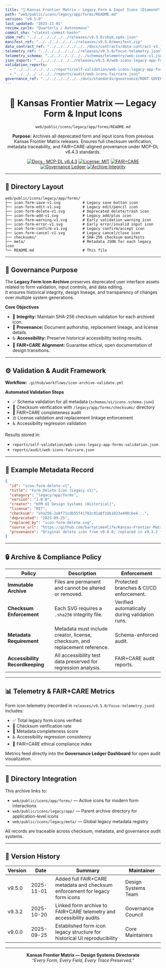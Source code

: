 ```yaml
---
title: "🧾 Kansas Frontier Matrix — Legacy Form & Input Icons (Diamond⁹ Ω / Crown∞Ω Ultimate Certified)"
path: "web/public/icons/legacy/app/forms/README.md"
version: "v9.5.0"
last_updated: "2025-11-01"
review_cycle: "Quarterly / Autonomous"
commit_sha: "<latest-commit-hash>"
sbom_ref: "../../../../../../releases/v9.5.0/sbom.spdx.json"
manifest_ref: "../../../../../../releases/v9.5.0/manifest.zip"
data_contract_ref: "../../../../../../docs/contracts/data-contract-v3.json"
telemetry_ref: "../../../../../../releases/v9.5.0/focus-telemetry.json"
telemetry_schema: "../../../../../../schemas/telemetry/web-icons-v1.json"
json_export: "../../../../../../releases/v9.5.0/web-icons-legacy-app-forms.meta.json"
validation_reports:
  - "../../../../../../reports/self-validation/web-icons-legacy-app-forms-validation.json"
  - "../../../../../../reports/audit/web-icons-faircare.json"
governance_ref: "../../../../../../docs/standards/governance/ROOT-GOVERNANCE.md"
---
```


<div align="center">

# 🧾 Kansas Frontier Matrix — **Legacy Form & Input Icons**
`web/public/icons/legacy/app/forms/README.md`

**Purpose:** Archives all deprecated form and input icons from previous Kansas Frontier Matrix releases. Ensures full checksum verification, metadata traceability, and FAIR+CARE-aligned provenance under MCP-DL v6.4.3 standards.

[![Docs · MCP-DL v6.4.3](https://img.shields.io/badge/Docs-MCP--DL%20v6.4.3-blue)](../../../../../../docs/standards/markdown_rules.md)
[![License: MIT](https://img.shields.io/badge/License-MIT-green)](../../../../../../LICENSE)
[![FAIR+CARE](https://img.shields.io/badge/FAIR%2BCARE-Compliant-orange)](../../../../../../docs/standards/governance/ROOT-GOVERNANCE.md)
[![Governance Ledger](https://img.shields.io/badge/Governance-Ledger-Active-purple)](../../../../../../docs/standards/governance/LEDGER.md)
[![Archive Integrity](https://img.shields.io/badge/Archive-Immutable-critical)](../../../../../../reports/audit/web-icons-faircare.json)

</div>

---

## 📁 Directory Layout

```
web/public/icons/legacy/app/forms/
├── icon-form-save-v1.svg          # Legacy save button icon
├── icon-form-edit-v1.svg          # Legacy edit/pencil icon
├── icon-form-delete-v1.svg        # Deprecated delete/trash icon
├── icon-form-add-v1.svg           # Legacy add/plus icon
├── icon-form-warning-v1.svg       # Early validation warning icon
├── icon-form-error-v1.svg         # Early error/invalid input icon
├── icon-form-confirm-v1.svg       # Legacy confirm/accept icon
├── icon-form-cancel-v1.svg        # Legacy cancel/close icon
├── checksums/                     # SHA-256 checksum manifests
├── meta/                          # Metadata JSON for each legacy icon
└── README.md                      # This file
```

---

## 🧩 Governance Purpose

The **Legacy Form Icon Archive** preserves deprecated user interface assets related to form validation, input controls, and data editing.  
It ensures historical integrity, design lineage, and transparency of changes over multiple system generations.

**Core Objectives**
- 🔐 **Integrity:** Maintain SHA-256 checksum validation for each archived icon.  
- 🧾 **Provenance:** Document authorship, replacement lineage, and license details.  
- ♿ **Accessibility:** Preserve historical accessibility testing results.  
- 🧭 **FAIR+CARE Alignment:** Guarantee ethical, open documentation of design transitions.  

---

## ⚙️ Validation & Audit Framework

**Workflow:** `.github/workflows/icon-archive-validate.yml`

**Automated Validation Steps**
- ✅ Schema validation for all metadata (`schemas/ui/icons.schema.json`)  
- 🔐 Checksum verification with `/legacy/app/forms/checksums/` directory  
- 🧾 FAIR+CARE completeness audit  
- ⚖️ License validation and replacement linkage enforcement  
- ♿ Accessibility regression validation  

Results stored in:
- `reports/self-validation/web-icons-legacy-app-forms-validation.json`  
- `reports/audit/web-icons-faircare.json`

---

## 🧾 Example Metadata Record

```json
{
  "id": "icon-form-delete-v1",
  "title": "Form Delete Icon (Legacy v1)",
  "category": "legacy/app/forms",
  "version": "1.0.0",
  "creator": "KFM UI Design Systems (Historical)",
  "license": "MIT",
  "checksum": "sha256-2a8f71cdb55f41782c91a0f2db1923a498cbe4...",
  "deprecated": "2025-09-25",
  "replaced_by": "icon-form-delete.svg",
  "source_url": "https://github.com/bartytime4life/Kansas-Frontier-Matrix",
  "provenance": "Original delete icon from v9.0.0; replaced in v9.3.2 for improved alignment with new form accessibility guidelines."
}
```

---

## 🔒 Archive & Compliance Policy

| Policy | Description | Enforcement |
|--------|-------------|--------------|
| **Immutable Archive** | Files are permanent and cannot be altered or removed. | Protected branches & CI/CD enforcement. |
| **Checksum Enforcement** | Each SVG requires a `.sha256` integrity file. | Verified automatically during validation runs. |
| **Metadata Requirement** | Metadata must include creator, license, checksum, and replacement reference. | Schema-enforced audit. |
| **Accessibility Recordkeeping** | All accessibility test data preserved for regression analysis. | FAIR+CARE audit reports. |

---

## 📊 Telemetry & FAIR+CARE Metrics

Form icon telemetry (recorded in `releases/v9.5.0/focus-telemetry.json`) includes:
- ✅ Total legacy form icons verified  
- 🔐 Checksum verification rate  
- 🧾 Metadata completeness score  
- ♿ Accessibility regression consistency  
- 💠 FAIR+CARE ethical compliance index  

Metrics feed directly into the **Governance Ledger Dashboard** for open audit visualization.

---

## 🧱 Directory Integration

This archive links to:
- `web/public/icons/app/forms/` — Active icons for modern form interactions  
- `web/public/icons/legacy/app/` — Parent archive directory for application-level icons  
- `web/public/icons/legacy/meta/` — Global legacy metadata registry  

All records are traceable across checksum, metadata, and governance audit systems.

---

## 🧾 Version History

| Version | Date | Summary | Maintainer |
|----------|------|----------|-------------|
| v9.5.0 | 2025-11-01 | Added full FAIR+CARE metadata and checksum enforcement for legacy form icons | Design Systems Team |
| v9.3.2 | 2025-10-20 | Linked form archive to FAIR+CARE telemetry and accessibility audits | Governance Council |
| v9.0.0 | 2025-09-25 | Established form icon legacy structure for historical UI reproducibility | Core Maintainers |

---

<div align="center">

**Kansas Frontier Matrix — Design Systems Directorate**  
*“Every Form, Every Field, Every Trace Preserved.”*

</div>

